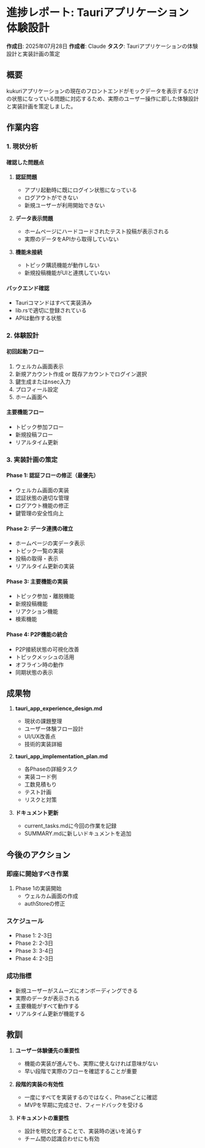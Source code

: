 # 進捗レポート: Tauriアプリケーション体験設計

**作成日**: 2025年07月28日
**作成者**: Claude
**タスク**: Tauriアプリケーションの体験設計と実装計画の策定

## 概要

kukuriアプリケーションの現在のフロントエンドがモックデータを表示するだけの状態になっている問題に対応するため、実際のユーザー操作に即した体験設計と実装計画を策定しました。

## 作業内容

### 1. 現状分析

#### 確認した問題点
1. **認証問題**
   - アプリ起動時に既にログイン状態になっている
   - ログアウトができない
   - 新規ユーザーが利用開始できない

2. **データ表示問題**
   - ホームページにハードコードされたテスト投稿が表示される
   - 実際のデータをAPIから取得していない

3. **機能未接続**
   - トピック購読機能が動作しない
   - 新規投稿機能がUIと連携していない

#### バックエンド確認
- Tauriコマンドはすべて実装済み
- lib.rsで適切に登録されている
- APIは動作する状態

### 2. 体験設計

#### 初回起動フロー
1. ウェルカム画面表示
2. 新規アカウント作成 or 既存アカウントでログイン選択
3. 鍵生成またはnsec入力
4. プロフィール設定
5. ホーム画面へ

#### 主要機能フロー
- トピック参加フロー
- 新規投稿フロー
- リアルタイム更新

### 3. 実装計画の策定

#### Phase 1: 認証フローの修正（最優先）
- ウェルカム画面の実装
- 認証状態の適切な管理
- ログアウト機能の修正
- 鍵管理の安全性向上

#### Phase 2: データ連携の確立
- ホームページの実データ表示
- トピック一覧の実装
- 投稿の取得・表示
- リアルタイム更新の実装

#### Phase 3: 主要機能の実装
- トピック参加・離脱機能
- 新規投稿機能
- リアクション機能
- 検索機能

#### Phase 4: P2P機能の統合
- P2P接続状態の可視化改善
- トピックメッシュの活用
- オフライン時の動作
- 同期状態の表示

## 成果物

1. **tauri_app_experience_design.md**
   - 現状の課題整理
   - ユーザー体験フロー設計
   - UI/UX改善点
   - 技術的実装詳細

2. **tauri_app_implementation_plan.md**
   - 各Phaseの詳細タスク
   - 実装コード例
   - 工数見積もり
   - テスト計画
   - リスクと対策

3. **ドキュメント更新**
   - current_tasks.mdに今回の作業を記録
   - SUMMARY.mdに新しいドキュメントを追加

## 今後のアクション

### 即座に開始すべき作業
1. Phase 1の実装開始
   - ウェルカム画面の作成
   - authStoreの修正

### スケジュール
- Phase 1: 2-3日
- Phase 2: 2-3日
- Phase 3: 3-4日
- Phase 4: 2-3日

### 成功指標
- 新規ユーザーがスムーズにオンボーディングできる
- 実際のデータが表示される
- 主要機能がすべて動作する
- リアルタイム更新が機能する

## 教訓

1. **ユーザー体験優先の重要性**
   - 機能の実装が進んでも、実際に使えなければ意味がない
   - 早い段階で実際のフローを確認することが重要

2. **段階的実装の有効性**
   - 一度にすべてを実装するのではなく、Phaseごとに確認
   - MVPを早期に完成させ、フィードバックを受ける

3. **ドキュメントの重要性**
   - 設計を明文化することで、実装時の迷いを減らす
   - チーム間の認識合わせにも有効